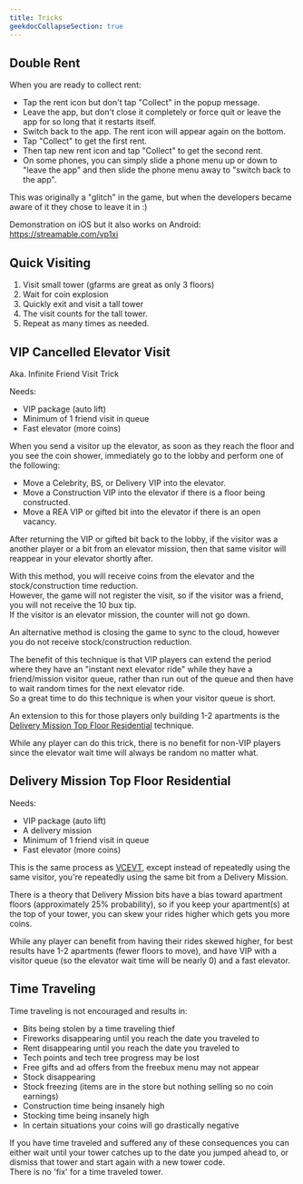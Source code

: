 ```yaml
---
title: Tricks
geekdocCollapseSection: true
---
```


## Double Rent

When you are ready to collect rent:

* Tap the rent icon but don't tap "Collect" in the popup message.
* Leave the app, but don't close it completely or force quit or leave the app for so long that it restarts itself.
* Switch back to the app. The rent icon will appear again on the bottom.
* Tap "Collect" to get the first rent.
* Then tap new rent icon and tap "Collect" to get the second rent.
* On some phones, you can simply slide a phone menu up or down to "leave the app" and then slide the phone menu away to "switch back to the app".

This was originally a "glitch" in the game, but when the developers became aware of it they chose to leave it in :)

Demonstration on iOS but it also works on Android: <https://streamable.com/vp1xi>

## Quick Visiting

1. Visit small tower (gfarms are great as only 3 floors)
2. Wait for coin explosion
3. Quickly exit and visit a tall tower
4. The visit counts for the tall tower.
5. Repeat as many times as needed.

## VIP Cancelled Elevator Visit

Aka. Infinite Friend Visit Trick

Needs:

* VIP package (auto lift)
* Minimum of 1 friend visit in queue
* Fast elevator (more coins)

When you send a visitor up the elevator, as soon as they reach the floor and you see the coin shower, immediately go to the lobby and perform one of the following:

* Move a Celebrity, BS, or Delivery VIP into the elevator.
* Move a Construction VIP into the elevator if there is a floor being constructed.
* Move a REA VIP or gifted bit into the elevator if there is an open vacancy.

After returning the VIP or gifted bit back to the lobby, if the visitor was a another player or a bit from an elevator mission, then that same visitor will reappear in your elevator shortly after.

With this method, you will receive coins from the elevator and the stock/construction time reduction.  
However, the game will not register the visit, so if the visitor was a friend, you will not receive the 10 bux tip.  
If the visitor is an elevator mission, the counter will not go down.

An alternative method is closing the game to sync to the cloud, however you do not receive stock/construction reduction.

The benefit of this technique is that VIP players can extend the period where they have an "instant next elevator ride" while they have a friend/mission visitor queue, rather than run out of the queue and then have to wait random times for the next elevator ride.  
So a great time to do this technique is when your visitor queue is short.

An extension to this for those players only building 1-2 apartments is the [Delivery Mission Top Floor Residential](/tricks/#delivery-mission-top-floor-residential) technique.

While any player can do this trick, there is no benefit for non-VIP players since the elevator wait time will always be random no matter what.

## Delivery Mission Top Floor Residential

Needs:

* VIP package (auto lift)
* A delivery mission
* Minimum of 1 friend visit in queue
* Fast elevator (more coins)

This is the same process as [VCEVT](/tricks/#vip-cancelled-elevator-visit), except instead of repeatedly using the same visitor, you're repeatedly using the same bit from a Delivery Mission.

There is a theory that Delivery Mission bits have a bias toward apartment floors (approximately 25% probability), so if you keep your apartment(s) at the top of your tower, you can skew your rides higher which gets you more coins.

While any player can benefit from having their rides skewed higher, for best results have 1-2 apartments (fewer floors to move), and have VIP with a visitor queue (so the elevator wait time will be nearly 0) and a fast elevator.

## Time Traveling

Time traveling is not encouraged and results in:

* Bits being stolen by a time traveling thief
* Fireworks disappearing until you reach the date you traveled to
* Rent disappearing until you reach the date you traveled to
* Tech points and tech tree progress may be lost
* Free gifts and ad offers from the freebux menu may not appear
* Stock disappearing
* Stock freezing (items are in the store but nothing selling so no coin earnings)
* Construction time being insanely high
* Stocking time being insanely high
* In certain situations your coins will go drastically negative

If you have time traveled and suffered any of these consequences you can either wait until your tower catches up to the date you jumped ahead to, or dismiss that tower and start again with a new tower code.  
There is no 'fix' for a time traveled tower.
